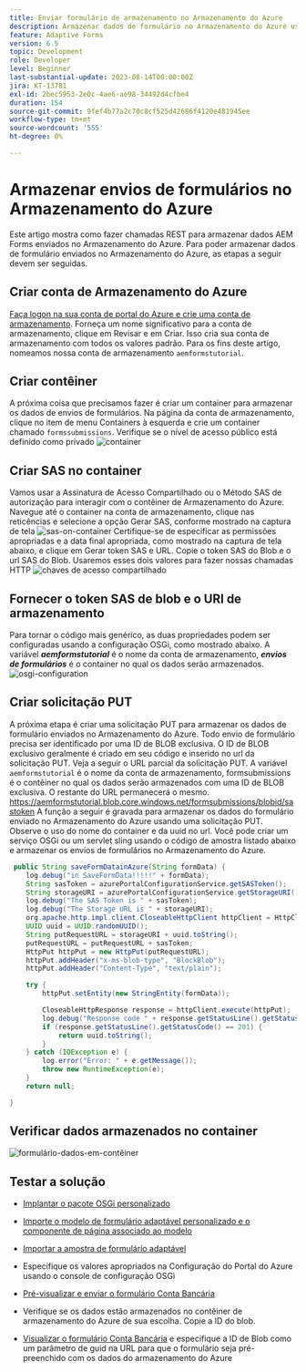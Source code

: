```yaml
---
title: Enviar formulário de armazenamento no Armazenamento do Azure
description: Armazenar dados de formulário no Armazenamento do Azure usando a API REST
feature: Adaptive Forms
version: 6.5
topic: Development
role: Developer
level: Beginner
last-substantial-update: 2023-08-14T00:00:00Z
jira: KT-13781
exl-id: 2bec5953-2e0c-4ae6-ae98-34492d4cfbe4
duration: 154
source-git-commit: 9fef4b77a2c70c8cf525d42686f4120e481945ee
workflow-type: tm+mt
source-wordcount: '555'
ht-degree: 0%

---
```


# Armazenar envios de formulários no Armazenamento do Azure

Este artigo mostra como fazer chamadas REST para armazenar dados AEM Forms enviados no Armazenamento do Azure.
Para poder armazenar dados de formulário enviados no Armazenamento do Azure, as etapas a seguir devem ser seguidas.

## Criar conta de Armazenamento do Azure

[Faça logon na sua conta de portal do Azure e crie uma conta de armazenamento](https://learn.microsoft.com/en-us/azure/storage/common/storage-account-create?tabs=azure-portal#create-a-storage-account-1). Forneça um nome significativo para a conta de armazenamento, clique em Revisar e em Criar. Isso cria sua conta de armazenamento com todos os valores padrão. Para os fins deste artigo, nomeamos nossa conta de armazenamento `aemformstutorial`.


## Criar contêiner

A próxima coisa que precisamos fazer é criar um container para armazenar os dados de envios de formulários.
Na página da conta de armazenamento, clique no item de menu Containers à esquerda e crie um container chamado `formssubmissions`. Verifique se o nível de acesso público está definido como privado
![container](./assets/new-container.png)

## Criar SAS no container

Vamos usar a Assinatura de Acesso Compartilhado ou o Método SAS de autorização para interagir com o contêiner de Armazenamento do Azure.
Navegue até o container na conta de armazenamento, clique nas reticências e selecione a opção Gerar SAS, conforme mostrado na captura de tela
![sas-on-container](./assets/sas-on-container.png)
Certifique-se de especificar as permissões apropriadas e a data final apropriada, como mostrado na captura de tela abaixo, e clique em Gerar token SAS e URL. Copie o token SAS do Blob e o url SAS do Blob. Usaremos esses dois valores para fazer nossas chamadas HTTP
![chaves de acesso compartilhado](./assets/shared-access-signature.png)


## Fornecer o token SAS de blob e o URI de armazenamento

Para tornar o código mais genérico, as duas propriedades podem ser configuradas usando a configuração OSGi, como mostrado abaixo. A variável _**aemformstutorial**_ é o nome da conta de armazenamento, _**envios de formulários**_ é o container no qual os dados serão armazenados.
![osgi-configuration](./assets/azure-portal-osgi-configuration.png)


## Criar solicitação PUT

A próxima etapa é criar uma solicitação PUT para armazenar os dados de formulário enviados no Armazenamento do Azure. Todo envio de formulário precisa ser identificado por uma ID de BLOB exclusiva. O ID de BLOB exclusivo geralmente é criado em seu código e inserido no url da solicitação PUT.
Veja a seguir o URL parcial da solicitação PUT. A variável `aemformstutorial` é o nome da conta de armazenamento, formsubmissions é o contêiner no qual os dados serão armazenados com uma ID de BLOB exclusiva. O restante do URL permanecerá o mesmo.
https://aemformstutorial.blob.core.windows.net/formsubmissions/blobid/sastoken A função a seguir é gravada para armazenar os dados do formulário enviado no Armazenamento do Azure usando uma solicitação PUT. Observe o uso do nome do container e da uuid no url. Você pode criar um serviço OSGi ou um servlet sling usando o código de amostra listado abaixo e armazenar os envios de formulários no Armazenamento do Azure.

```java
 public String saveFormDatainAzure(String formData) {
    log.debug("in SaveFormData!!!!!" + formData);
    String sasToken = azurePortalConfigurationService.getSASToken();
    String storageURI = azurePortalConfigurationService.getStorageURI();
    log.debug("The SAS Token is " + sasToken);
    log.debug("The Storage URL is " + storageURI);
    org.apache.http.impl.client.CloseableHttpClient httpClient = HttpClientBuilder.create().build();
    UUID uuid = UUID.randomUUID();
    String putRequestURL = storageURI + uuid.toString();
    putRequestURL = putRequestURL + sasToken;
    HttpPut httpPut = new HttpPut(putRequestURL);
    httpPut.addHeader("x-ms-blob-type", "BlockBlob");
    httpPut.addHeader("Content-Type", "text/plain");

    try {
        httpPut.setEntity(new StringEntity(formData));

        CloseableHttpResponse response = httpClient.execute(httpPut);
        log.debug("Response code " + response.getStatusLine().getStatusCode());
        if (response.getStatusLine().getStatusCode() == 201) {
            return uuid.toString();
        }
    } catch (IOException e) {
        log.error("Error: " + e.getMessage());
        throw new RuntimeException(e);
    }
    return null;

}
```

## Verificar dados armazenados no container

![formulário-dados-em-contêiner](./assets/form-data-in-container.png)

## Testar a solução

* [Implantar o pacote OSGi personalizado](./assets/SaveAndFetchFromAzure.core-1.0.0-SNAPSHOT.jar)

* [Importe o modelo de formulário adaptável personalizado e o componente de página associado ao modelo](./assets/store-and-fetch-from-azure.zip)

* [Importar a amostra de formulário adaptável](./assets/bank-account-sample-form.zip)

* Especifique os valores apropriados na Configuração do Portal do Azure usando o console de configuração OSGi
* [Pré-visualizar e enviar o formulário Conta Bancária](http://localhost:4502/content/dam/formsanddocuments/azureportalstorage/bankaccount/jcr:content?wcmmode=disabled)

* Verifique se os dados estão armazenados no contêiner de armazenamento do Azure de sua escolha. Copie a ID do blob.
* [Visualizar o formulário Conta Bancária](http://localhost:4502/content/dam/formsanddocuments/azureportalstorage/bankaccount/jcr:content?wcmmode=disabled&amp;guid=dba8ac0b-8be6-41f2-9929-54f627a649f6) e especifique a ID de Blob como um parâmetro de guid na URL para que o formulário seja pré-preenchido com os dados do armazenamento do Azure

